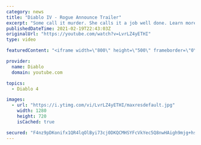```yaml
---
category: news
title: "Diablo IV - Rogue Announce Trailer"
excerpt: "Some call it murder. She calls it a job well done. Learn more at Diablo4.com The Rogue is the newest addition to the Diablo IV campfire, combining range and ..."
publishedDateTime: 2021-02-19T22:43:03Z
originalUrl: "https://youtube.com/watch?v=LvrLZ4yETHI"
type: video

featuredContent: "<iframe width=\"800\" height=\"500\" frameborder=\"0\" src=\"https://www.youtube.com/embed/LvrLZ4yETHI\" allow=\"accelerometer; autoplay; encrypted-media; gyroscope; picture-in-picture\" allowfullscreen></iframe>"

provider:
  name: Diablo
  domain: youtube.com

topics:
  - Diablo 4

images:
  - url: "https://i.ytimg.com/vi/LvrLZ4yETHI/maxresdefault.jpg"
    width: 1280
    height: 720
    isCached: true

secured: "F4nz9pDKonifx1QR4lqOlByi73cj0DKQCMHSYFcVkYec5Q8nwHAigh9mjg+hsQkD5RsluYrlxE3OcAk/AOXhcTb5vwbkTNRXoHBlAClGiEAD1ymwXxxErLjdt6Wlpv4mxBilbmoDECFBIE/n70c0XZYjVdbGTEp/rr8acbqy0AVZHNC9k2wRfcBr0rssfxzye5UN9Ww314RNb+nSaITPw3G1ydMeMakS1Q7kZYZMGgvlaZan8iRBtS8sa+aGKKUUp3I5AQxNMA58zNanA5BOqDHaHouawRUmUOhkP4zBwP7FshOvq8PTolD7wVfZV/tvO5AJXLMxoiudGKg6Ciq0CW8zMqIYnLlAX9/LFlBW7YIDtyTxOYY1YCnFfbaBmSmLNQya4izKwYLDpbDrXQ30l3rCFmgqrn2dziTRQY5HhwR+aEX7JA+fftWH41PKJWdu;/cAMiJaPcowod/iLhMOUKQ=="
---
```


